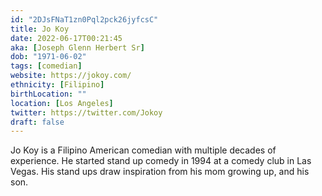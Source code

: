 ```yaml
---
id: "2DJsFNaT1zn0Pql2pck26jyfcsC"
title: Jo Koy
date: 2022-06-17T00:21:45
aka: [Joseph Glenn Herbert Sr]
dob: "1971-06-02"
tags: [comedian]
website: https://jokoy.com/
ethnicity: [Filipino]
birthLocation: ""
location: [Los Angeles]
twitter: https://twitter.com/Jokoy
draft: false
---
```


Jo Koy is a Filipino American comedian with multiple decades of experience. He
started stand up comedy in 1994 at a comedy club in Las Vegas. His stand ups
draw inspiration from his mom growing up, and his son.
